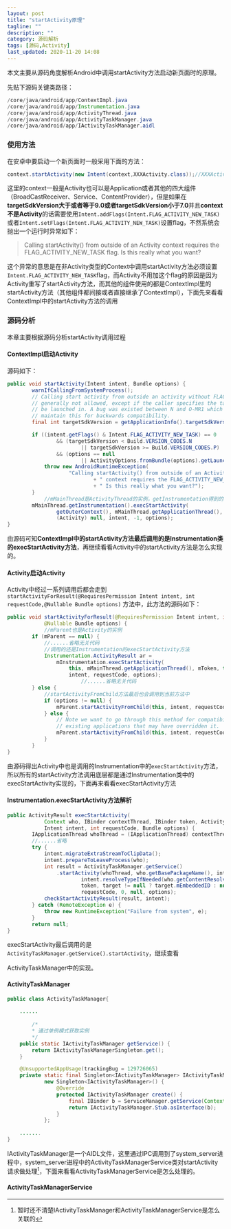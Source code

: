 ```yaml
---
layout: post
title: "startActivity原理"
tagline: ""
description: ""
category: 源码解析
tags: [源码,Activity]
last_updated: 2020-11-20 14:08
---
```


本文主要从源码角度解析Android中调用startActivity方法启动新页面时的原理。

先贴下源码关键类路径：

```java
/core/java/android/app/ContextImpl.java
/core/java/android/app/Instrumentation.java
/core/java/android/app/ActivityThread.java
/core/java/android/app/ActivityTaskManager.java
/core/java/android/app/IActivityTaskManager.aidl
```

### 使用方法

在安卓中要启动一个新页面时一般采用下面的方法：

```java
context.startActivity(new Intent(context,XXXActivity.class));//XXXActivity是新页面的类名
```

这里的context一般是Activity也可以是Application或者其他的四大组件（BroadCastReceiver、Service、ContentProvider），但是如果在**targetSdkVersion大于或者等于9.0或者targetSdkVersion小于7.0**并且**context不是Activity**的话需要使用`Intent.addFlags(Intent.FLAG_ACTIVITY_NEW_TASK)`或者`Intent.setFlags(Intent.FLAG_ACTIVITY_NEW_TASK)`设置flag，不然系统会抛出一个运行时异常如下：

> Calling startActivity() from outside of an Activity  context requires the FLAG_ACTIVITY_NEW_TASK flag. Is this really what you want?

这个异常的意思是在非Activity类型的Context中调用startActivity方法必须设置`Intent.FLAG_ACTIVITY_NEW_TASK`flag，而Activity不用加这个flag的原因是因为Activity重写了startActivity方法，而其他的组件使用的都是ContextImpl里的startActivity方法（其他组件都间接或者直接继承了ContextImpl），下面先来看看ContextImpl中的startActivity方法的调用

### 源码分析

本章主要根据源码分析startActivity调用过程

#### ContextImpl启动Activity

源码如下：

```java
public void startActivity(Intent intent, Bundle options) {
        warnIfCallingFromSystemProcess();
        // Calling start activity from outside an activity without FLAG_ACTIVITY_NEW_TASK is
        // generally not allowed, except if the caller specifies the task id the activity should
        // be launched in. A bug was existed between N and O-MR1 which allowed this to work. We
        // maintain this for backwards compatibility.
        final int targetSdkVersion = getApplicationInfo().targetSdkVersion;

        if ((intent.getFlags() & Intent.FLAG_ACTIVITY_NEW_TASK) == 0
                && (targetSdkVersion < Build.VERSION_CODES.N
                        || targetSdkVersion >= Build.VERSION_CODES.P)
                && (options == null
                        || ActivityOptions.fromBundle(options).getLaunchTaskId() == -1)) {
            throw new AndroidRuntimeException(
                    "Calling startActivity() from outside of an Activity "
                            + " context requires the FLAG_ACTIVITY_NEW_TASK flag."
                            + " Is this really what you want?");
        }
  			//mMainThread是ActivityThread的实例，getInstrumentation得到的是Instrumentation的实例
        mMainThread.getInstrumentation().execStartActivity(
                getOuterContext(), mMainThread.getApplicationThread(), null,
                (Activity) null, intent, -1, options);
}
```

由源码可知**ContextImpl中的startActivity方法最后调用的是Instrumentation类的execStartActivity方法**，再继续看看Activity中的startActivity方法是怎么实现的。

#### Activity启动Activity

Activity中经过一系列调用后都会走到`startActivityForResult(@RequiresPermission Intent intent, int requestCode,@Nullable Bundle options)` 方法中，此方法的源码如下：

```java
public void startActivityForResult(@RequiresPermission Intent intent, int requestCode,
            @Nullable Bundle options) {
  			//mParent也是Activity的实例
        if (mParent == null) {
            //......省略无关代码
          	//调用的还是Instrumentation的execStartActivity方法
            Instrumentation.ActivityResult ar =
                mInstrumentation.execStartActivity(
                    this, mMainThread.getApplicationThread(), mToken, this,
                    intent, requestCode, options);
						//......省略无关代码
        } else {
          	//startActivityFromChild方法最后也会调用到当前方法中
            if (options != null) {
                mParent.startActivityFromChild(this, intent, requestCode, options);
            } else {
                // Note we want to go through this method for compatibility with
                // existing applications that may have overridden it.
                mParent.startActivityFromChild(this, intent, requestCode);
            }
        }
}
```

由源码得出Activity中也是调用的Instrumentation中的`execStartActivity`方法，所以所有的startActivity方法调用底层都是通过Instrumentation类中的execStartActivity实现的，下面再来看看execStartActivity方法

#### Instrumentation.execStartActivity方法解析

```java
public ActivityResult execStartActivity(
            Context who, IBinder contextThread, IBinder token, Activity target,
            Intent intent, int requestCode, Bundle options) {
        IApplicationThread whoThread = (IApplicationThread) contextThread;
       	//......省略
        try {
            intent.migrateExtraStreamToClipData();
            intent.prepareToLeaveProcess(who);
            int result = ActivityTaskManager.getService()
                .startActivity(whoThread, who.getBasePackageName(), intent,
                        intent.resolveTypeIfNeeded(who.getContentResolver()),
                        token, target != null ? target.mEmbeddedID : null,
                        requestCode, 0, null, options);
            checkStartActivityResult(result, intent);
        } catch (RemoteException e) {
            throw new RuntimeException("Failure from system", e);
        }
        return null;
}
```

execStartActivity最后调用的是`ActivityTaskManager.getService().startActivity`，继续查看

ActivityTaskManager中的实现。

#### ActivityTaskManager

```java
public class ActivityTaskManager{
  
  	......
  
		/*
		* 通过单例模式获取实例
		*/
    public static IActivityTaskManager getService() {
        return IActivityTaskManagerSingleton.get();
    }

    @UnsupportedAppUsage(trackingBug = 129726065)
    private static final Singleton<IActivityTaskManager> IActivityTaskManagerSingleton =
            new Singleton<IActivityTaskManager>() {
                @Override
                protected IActivityTaskManager create() {
                    final IBinder b = ServiceManager.getService(Context.ACTIVITY_TASK_SERVICE);
                    return IActivityTaskManager.Stub.asInterface(b);
                }
            };
  
  	.......
}
```

IActivityTaskManager是一个AIDL文件，这里通过IPC调用到了system_server进程中，system_server进程中的ActivityTaskManagerService类对startActivity请求做处理[^问题1]，下面来看看ActivityTaskManagerService是怎么处理的。

#### ActivityTaskManagerService



[^问题1]: 暂时还不清楚IActivityTaskManager和ActivityTaskManagerService是怎么关联的

